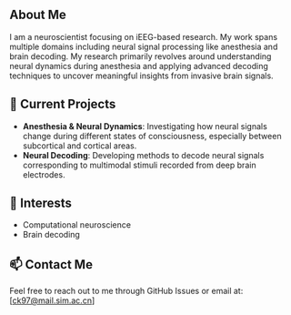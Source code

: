 
## About Me
I am a neuroscientist focusing on iEEG-based research. My work spans multiple domains including neural signal processing like anesthesia and brain decoding. My research primarily revolves around understanding neural dynamics during anesthesia and applying advanced decoding techniques to uncover meaningful insights from invasive brain signals.


## 🔭 Current Projects
- **Anesthesia & Neural Dynamics**: Investigating how neural signals change during different states of consciousness, especially between subcortical and cortical areas.
- **Neural Decoding**: Developing methods to decode neural signals corresponding to multimodal stimuli recorded from deep brain electrodes.

## 🌱 Interests
- Computational neuroscience
- Brain decoding

## 📫 Contact Me
Feel free to reach out to me through GitHub Issues or email at: [ck97@mail.sim.ac.cn]

